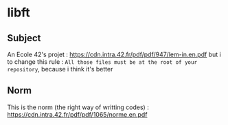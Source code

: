libft
=====

Subject
-------

An Ecole 42's projet : https://cdn.intra.42.fr/pdf/pdf/947/lem-in.en.pdf but i to change this rule : `All those files must be at the root of your repository`, because i think it's better

Norm
----

This is the norm (the right way of writting codes) : https://cdn.intra.42.fr/pdf/pdf/1065/norme.en.pdf
